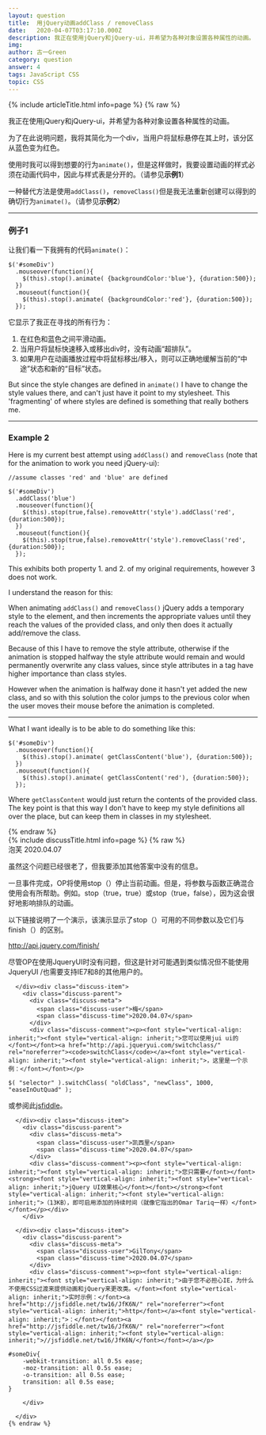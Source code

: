 ```yaml
---
layout: question
title:  用jQuery动画addClass / removeClass
date:   2020-04-07T03:17:10.000Z
description: 我正在使用jQuery和jQuery-ui，并希望为各种对象设置各种属性的动画。 为了在此说明问题，我将其简化为一个div，当用户将鼠标悬停在其上时，...
img: 
author: 古一Green
category: question
answer: 4
tags: JavaScript CSS
topic: CSS
---
```

<div class="article-root">
  <div class="article">
    {% include articleTitle.html info=page %}
    {% raw %}
    <div class="article-content"><p><font style="vertical-align: inherit;"><font style="vertical-align: inherit;">我正在使用jQuery和jQuery-ui，并希望为各种对象设置各种属性的动画。 </font></font></p>

<p><font style="vertical-align: inherit;"><font style="vertical-align: inherit;">为了在此说明问题，我将其简化为一个div，当用户将鼠标悬停在其上时，该分区从蓝色变为红色。</font></font></p>

<p><font style="vertical-align: inherit;"><font style="vertical-align: inherit;">使用时我可以得到想要的行为</font></font><code>animate()</code><font style="vertical-align: inherit;"><font style="vertical-align: inherit;">，但是这样做</font><font style="vertical-align: inherit;">时</font><font style="vertical-align: inherit;">，我要设置动画的样式必须在动画代码中，因此与样式表是分开的。</font><font style="vertical-align: inherit;">（请参见</font></font><strong><font style="vertical-align: inherit;"><font style="vertical-align: inherit;">示例1</font></font></strong><font style="vertical-align: inherit;"><font style="vertical-align: inherit;">）</font></font></p>

<p><font style="vertical-align: inherit;"><font style="vertical-align: inherit;">一种替代方法是使用</font></font><code>addClass()</code><font style="vertical-align: inherit;"><font style="vertical-align: inherit;">，</font></font><code>removeClass()</code><font style="vertical-align: inherit;"><font style="vertical-align: inherit;">但是我无法重新创建可以得到的确切行为</font></font><code>animate()</code><font style="vertical-align: inherit;"><font style="vertical-align: inherit;">。</font><font style="vertical-align: inherit;">（请参见</font></font><strong><font style="vertical-align: inherit;"><font style="vertical-align: inherit;">示例2</font></font></strong><font style="vertical-align: inherit;"><font style="vertical-align: inherit;">）</font></font></p>

<hr>

<h3><font style="vertical-align: inherit;"><font style="vertical-align: inherit;">例子1</font></font></h3>

<p><font style="vertical-align: inherit;"><font style="vertical-align: inherit;">让我们看一下我拥有的代码</font></font><code>animate()</code><font style="vertical-align: inherit;"><font style="vertical-align: inherit;">：</font></font></p>

<pre><code>$('#someDiv')<font></font>
  .mouseover(function(){<font></font>
    $(this).stop().animate( {backgroundColor:'blue'}, {duration:500});<font></font>
  })<font></font>
  .mouseout(function(){<font></font>
    $(this).stop().animate( {backgroundColor:'red'}, {duration:500});<font></font>
  });<font></font>
</code></pre>

<p><font style="vertical-align: inherit;"><font style="vertical-align: inherit;">它显示了我正在寻找的所有行为：</font></font></p>

<ol>
<li><font style="vertical-align: inherit;"><font style="vertical-align: inherit;">在红色和蓝色之间平滑动画。</font></font></li>
<li><font style="vertical-align: inherit;"><font style="vertical-align: inherit;">当用户将鼠标快速移入或移出div时，没有动画“超排队”。</font></font></li>
<li><font style="vertical-align: inherit;"><font style="vertical-align: inherit;">如果用户在动画播放过程中将鼠标移出/移入，则可以正确地缓解当前的“中途”状态和新的“目标”状态。</font></font></li>
</ol>

<p>But since the style changes are defined in <code>animate()</code> I have to change the style values there, and can't just have it point to my stylesheet. This 'fragmenting' of where styles are defined is something that really bothers me.</p>

<hr>

<h3>Example 2</h3>

<p>Here is my current best attempt using <code>addClass()</code> and <code>removeClass</code> (note that for the animation to work you need jQuery-ui): </p>

<pre><code>//assume classes 'red' and 'blue' are defined<font></font>
<font></font>
$('#someDiv')<font></font>
  .addClass('blue')<font></font>
  .mouseover(function(){<font></font>
    $(this).stop(true,false).removeAttr('style').addClass('red', {duration:500});<font></font>
  })<font></font>
  .mouseout(function(){<font></font>
    $(this).stop(true,false).removeAttr('style').removeClass('red', {duration:500});<font></font>
  });<font></font>
</code></pre>

<p>This exhibits both property 1. and 2. of my original requirements, however 3 does not work.</p>

<p>I understand the reason for this:</p>

<p>When animating <code>addClass()</code> and <code>removeClass()</code> jQuery adds a temporary style to the element, and then increments the appropriate values until they reach the values of the provided class, and only then does it actually add/remove the class.</p>

<p>Because of this I have to remove the style attribute, otherwise if the animation is stopped halfway the style attribute would remain and would permanently overwrite any class values, since style attributes in a tag have higher importance than class styles.</p>

<p>However when the animation is halfway done it hasn't yet added the new class, and so with this solution the color jumps to the previous color when the user moves their mouse before the animation is completed.</p>

<hr>

<p>What I want ideally is to be able to do something like this:</p>

<pre><code>$('#someDiv')<font></font>
  .mouseover(function(){<font></font>
    $(this).stop().animate( getClassContent('blue'), {duration:500});<font></font>
  })<font></font>
  .mouseout(function(){<font></font>
    $(this).stop().animate( getClassContent('red'), {duration:500});<font></font>
  });<font></font>
</code></pre>

<p>Where <code>getClassContent</code> would just return the contents of the provided class. The key point is that this way I don't have to keep my style definitions all over the place, but can keep them in classes in my stylesheet.</p></div>
    {% endraw %}
  </div>

  <div class="discuss-wrapper">
    {% include discussTitle.html info=page %}
    {% raw %}
    <div class="discuss-item">
        <div class="discuss-parent">
          <div class="discuss-meta">
            <span class="discuss-user">泡芙</span>
            <span class="discuss-time">2020.04.07</span>
          </div>
          <div class="discuss-comment"><p><font style="vertical-align: inherit;"><font style="vertical-align: inherit;">虽然这个问题已经很老了，但我要添加其他答案中没有的信息。</font></font></p>

<p><font style="vertical-align: inherit;"><font style="vertical-align: inherit;">一旦事件完成，OP将使用stop（）停止当前动画。</font><font style="vertical-align: inherit;">但是，将参数与函数正确混合使用会有所帮助。</font><font style="vertical-align: inherit;">例如。</font><font style="vertical-align: inherit;">stop（true，true）或stop（true，false），因为这会很好地影响排队的动画。</font></font></p>

<p><font style="vertical-align: inherit;"><font style="vertical-align: inherit;">以下链接说明了一个演示，该演示显示了stop（）可用的不同参数以及它们与finish（）的区别。</font></font></p>

<p><a href="http://api.jquery.com/finish/" rel="nofollow"><font style="vertical-align: inherit;"><font style="vertical-align: inherit;">http://api.jquery.com/finish/</font></font></a> </p>

<p><font style="vertical-align: inherit;"><font style="vertical-align: inherit;">尽管OP在使用JqueryUI时没有问题，但这是针对可能遇到类似情况但不能使用JqueryUI /也需要支持IE7和8的其他用户的。</font></font></p></div>
        </div>
        
      </div><div class="discuss-item">
        <div class="discuss-parent">
          <div class="discuss-meta">
            <span class="discuss-user">梅</span>
            <span class="discuss-time">2020.04.07</span>
          </div>
          <div class="discuss-comment"><p><font style="vertical-align: inherit;"><font style="vertical-align: inherit;">您可以使用jui ui的</font></font><a href="http://api.jqueryui.com/switchclass/" rel="noreferrer"><code>switchClass</code></a><font style="vertical-align: inherit;"><font style="vertical-align: inherit;">，这里是一个示例：</font></font></p>

<pre><code>$( "selector" ).switchClass( "oldClass", "newClass", 1000, "easeInOutQuad" );
</code></pre>

<p><font style="vertical-align: inherit;"><font style="vertical-align: inherit;">或参阅此</font></font><a href="http://jsfiddle.net/y9nzz/1/" rel="noreferrer"><font style="vertical-align: inherit;"><font style="vertical-align: inherit;">jsfiddle</font></font></a><font style="vertical-align: inherit;"><font style="vertical-align: inherit;">。</font></font></p></div>
        </div>
        
      </div><div class="discuss-item">
        <div class="discuss-parent">
          <div class="discuss-meta">
            <span class="discuss-user">凯西里</span>
            <span class="discuss-time">2020.04.07</span>
          </div>
          <div class="discuss-comment"><p><font style="vertical-align: inherit;"><font style="vertical-align: inherit;">您只需要</font></font><strong><font style="vertical-align: inherit;"><font style="vertical-align: inherit;">jQuery UI效果核心</font></font></strong><font style="vertical-align: inherit;"><font style="vertical-align: inherit;">（13KB），即可启用添加的持续时间（就像它指出的Omar Tariq一样）</font></font></p></div>
        </div>
        
      </div><div class="discuss-item">
        <div class="discuss-parent">
          <div class="discuss-meta">
            <span class="discuss-user">GilTony</span>
            <span class="discuss-time">2020.04.07</span>
          </div>
          <div class="discuss-comment"><p><font style="vertical-align: inherit;"><font style="vertical-align: inherit;">由于您不必担心IE，为什么不使用CSS过渡来提供动画和jQuery来更改类。</font><font style="vertical-align: inherit;">实时示例：</font><a href="http://jsfiddle.net/tw16/JfK6N/" rel="noreferrer"><font style="vertical-align: inherit;">http</font></a><font style="vertical-align: inherit;">：</font></font><a href="http://jsfiddle.net/tw16/JfK6N/" rel="noreferrer"><font style="vertical-align: inherit;"><font style="vertical-align: inherit;">//jsfiddle.net/tw16/JfK6N/</font></font></a></p>

<pre><code>#someDiv{<font></font>
    -webkit-transition: all 0.5s ease;<font></font>
    -moz-transition: all 0.5s ease;<font></font>
    -o-transition: all 0.5s ease;<font></font>
    transition: all 0.5s ease;<font></font>
}<font></font>
</code></pre></div>
        </div>
        
      </div>
    {% endraw %}
  </div>
<div>
